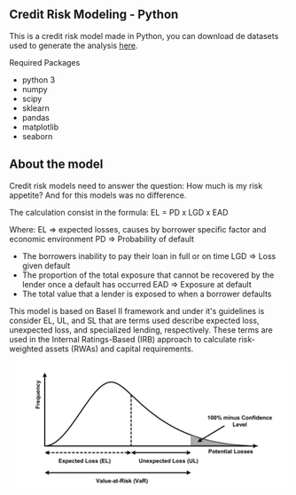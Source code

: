 ## Credit Risk Modeling - Python

This is a credit risk model made in Python, you can download de datasets used to generate the analysis [here](https://drive.google.com/drive/folders/1IM7wfiwvzlngdyyr-L7Dafdk7oXZZBgN?usp=sharing).

Required Packages
- python 3
- numpy
- scipy
- sklearn
- pandas
- matplotlib
- seaborn

## About the model

Credit risk models need to answer the question: How much is my risk appetite? And for this models was no difference.

The calculation consist in the formula:
EL = PD x LGD x EAD

Where:
EL ⇒ expected losses, causes by borrower specific factor and economic environment
PD ⇒ Probability of default
- The borrowers inability to pay their loan in full or on time
LGD ⇒ Loss given default
- The proportion of the total exposure that cannot be recovered by the lender once a default has occurred
EAD ⇒ Exposure at default
- The total value that a lender is exposed to when a borrower defaults

This model is based on Basel II framework and under it's guidelines is consider EL, UL, and SL that are terms used describe expected loss, unexpected loss, and specialized lending, respectively. These terms are used in the Internal Ratings-Based (IRB) approach to calculate risk-weighted assets (RWAs) and capital requirements.

![loss distribution](images/P_Loss.png)

